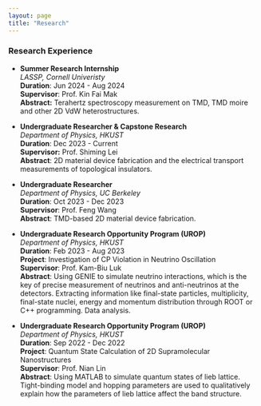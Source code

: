 ```yaml
---
layout: page
title: "Research"
---
```



### Research Experience
* **Summer Research Internship**     
  *LASSP, Cornell Univeristy*   
  **Duration**: Jun 2024 - Aug 2024        
  **Supervisor**: Prof. Kin Fai Mak  
  **Abstract:** Terahertz spectroscopy measurement on TMD, TMD moire and other 2D VdW heterostructures.
  
* **Undergraduate Researcher & Capstone Research**     
  *Department of Physics, HKUST*           
  **Duration**: Dec 2023 - Current     
  **Supervisor:** Prof. Shiming Lei     
  **Abstract**: 2D material device fabrication and the electrical transport measurements of topological insulators.

* **Undergraduate Researcher**      
  *Department of Physics, UC Berkeley*          
  **Duration**: Oct 2023 - Dec 2023    
  **Supervisor**: Prof. Feng Wang       
  **Abstract**: TMD-based 2D material device fabrication.

* **Undergraduate Research Opportunity Program (UROP)**      
  *Department of Physics, HKUST*               
  **Duration**: Feb 2023 - Aug 2023   
  **Project**: Investigation of CP Violation in Neutrino Oscillation      
  **Supervisor**: Prof. Kam-Biu Luk      
  **Abstract**: Using GENIE to simulate neutrino interactions, which is the key of precise measurement of neutrinos and anti-neutrinos at the detectors. Extracting information like final-state particles, multiplicity, final-state nuclei, energy and momentum distribution through ROOT or C++ programming. Data analysis.          
  
* **Undergraduate Research Opportunity Program (UROP)**      
  *Department of Physics, HKUST*                 
  **Duration**: Sep 2022 - Dec 2022   
  **Project**: Quantum State Calculation of 2D Supramolecular Nanostructures     
  **Supervisor**: Prof. Nian Lin    
  **Abstract**: Using MATLAB to simulate quantum states of lieb lattice. Tight-binding model and hopping parameters are used to qualitatively explain how the parameters of lieb lattice affect the band structure.
